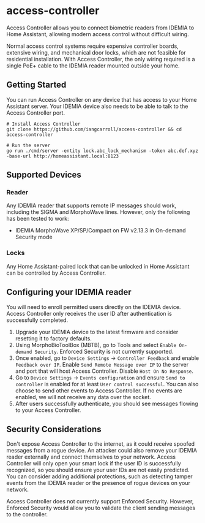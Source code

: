 # access-controller
Access Controller allows you to connect biometric readers from IDEMIA to Home Assistant, allowing modern access control without difficult wiring.

Normal access control systems require expensive controller boards, extensive wiring, and mechanical door locks, which are not feasible for residential installation. With Access Controller, the only wiring required is a single PoE+ cable to the IDEMIA reader mounted outside your home.

## Getting Started
You can run Access Controller on any device that has access to your Home Assistant server. Your IDEMIA device also needs to be able to talk to the Access Controller port.

```
# Install Access Controller
git clone https://github.com/iangcarroll/access-controller && cd access-controller

# Run the server
go run ./cmd/server -entity lock.abc_lock_mechanism -token abc.def.xyz -base-url http://homeassistant.local:8123
```

## Supported Devices
### Reader
Any IDEMIA reader that supports remote IP messages should work, including the SIGMA and MorphoWave lines. However, only the following has been tested to work:
* IDEMIA MorphoWave XP/SP/Compact on FW v2.13.3 in On-demand Security mode

### Locks
Any Home Assistant-paired lock that can be unlocked in Home Assistant can be controlled by Access Controller.

## Configuring your IDEMIA reader
You will need to enroll permitted users directly on the IDEMIA device. Access Controller only receives the user ID after authentication is successfully completed.

1. Upgrade your IDEMIA device to the latest firmware and consider resetting it to factory defaults.
2. Using MorphoBioToolBox (MBTB), go to Tools and select `Enable On-demand Security`. Enforced Security is not currently supported.
3. Once enabled, go to `Device Settings` -> `Controller Feedback` and enable `Feedback over IP`. Enable `Send Remote Message over IP` to the server and port that will host Access Controller. Disable `Host On No Response`.
4. Go to `Device Settings` -> `Events configuration` and ensure `Send to controller` is enabled for at least `User control successful`. You can also choose to send other events to Access Controller. If no events are enabled, we will not receive any data over the socket.
5. After users successfully authenticate, you should see messages flowing to your Access Controller.

## Security Considerations
Don't expose Access Controller to the internet, as it could receive spoofed messages from a rogue device. An attacker could also remove your IDEMIA reader externally and connect themselves to your network. Access Controller will only open your smart lock if the user ID is successfully recognized, so you should ensure your user IDs are not easily predicted. You can consider adding additional protections, such as detecting tamper events from the IDEMIA reader or the presence of rogue devices on your network.

Access Controller does not currently support Enforced Security. However, Enforced Security would allow you to validate the client sending messages to the controller.